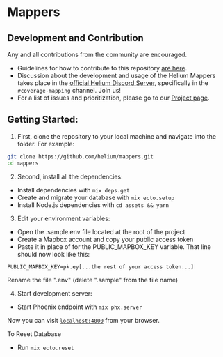 # Mappers


## Development and Contribution

Any and all contributions from the community are encouraged.

- Guidelines for how to contribute to this repository [are here](https://github.com/helium/mappers/blob/master/CONTRIBUTING.md).
- Discussion about the development and usage of the Helium Mappers takes place in the [official Helium Discord Server](https://discord.gg/helium), specifically in the `#coverage-mapping` channel. Join us!
- For a list of issues and prioritization, please go to our [Project page](https://github.com/orgs/helium/projects/14).

## Getting Started:

1. First, clone the repository to your local machine and navigate into the folder. For example:

```bash
git clone https://github.com/helium/mappers.git
cd mappers
```

2. Second, install all the dependencies:

* Install dependencies with `mix deps.get`
* Create and migrate your database with `mix ecto.setup`
* Install Node.js dependencies with `cd assets && yarn` 

3. Edit your environment variables:

* Open the .sample.env file located at the root of the project
* Create a Mapbox account and copy your public access token
* Paste it in place of <replace me> for the PUBLIC_MAPBOX_KEY variable. That line should now look like this:

`PUBLIC_MAPBOX_KEY=pk.ey[...the rest of your access token...]`

Rename the file ".env" (delete ".sample" from the file name)

4. Start development server:
* Start Phoenix endpoint with `mix phx.server`

Now you can visit [`localhost:4000`](http://localhost:4000) from your browser.

To Reset Database

  * Run `mix ecto.reset`

